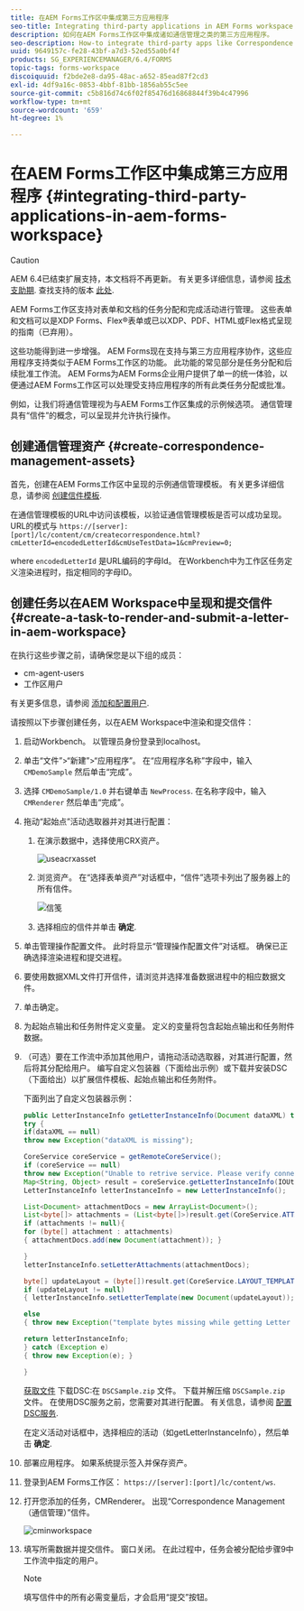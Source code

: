 ```yaml
---
title: 在AEM Forms工作区中集成第三方应用程序
seo-title: Integrating third-party applications in AEM Forms workspace
description: 如何在AEM Forms工作区中集成诸如通信管理之类的第三方应用程序。
seo-description: How-to integrate third-party apps like Correspondence Management in AEM Forms workspace.
uuid: 9649157c-fe28-43bf-a7d3-52ed55a0bf4f
products: SG_EXPERIENCEMANAGER/6.4/FORMS
topic-tags: forms-workspace
discoiquuid: f2bde2e8-da95-48ac-a652-85ead87f2cd3
exl-id: 4df9a16c-0853-4bbf-81bb-1856ab55c5ee
source-git-commit: c5b816d74c6f02f85476d16868844f39b4c47996
workflow-type: tm+mt
source-wordcount: '659'
ht-degree: 1%

---
```


# 在AEM Forms工作区中集成第三方应用程序 {#integrating-third-party-applications-in-aem-forms-workspace}

>[!CAUTION]
>
>AEM 6.4已结束扩展支持，本文档将不再更新。 有关更多详细信息，请参阅 [技术支助期](https://helpx.adobe.com/cn/support/programs/eol-matrix.html). 查找支持的版本 [此处](https://experienceleague.adobe.com/docs/).

AEM Forms工作区支持对表单和文档的任务分配和完成活动进行管理。 这些表单和文档可以是XDP Forms、Flex®表单或已以XDP、PDF、HTML或Flex格式呈现的指南（已弃用）。

这些功能得到进一步增强。 AEM Forms现在支持与第三方应用程序协作，这些应用程序支持类似于AEM Forms工作区的功能。 此功能的常见部分是任务分配和后续批准工作流。 AEM Forms为AEM Forms企业用户提供了单一的统一体验，以便通过AEM Forms工作区可以处理受支持应用程序的所有此类任务分配或批准。

例如，让我们将通信管理视为与AEM Forms工作区集成的示例候选项。 通信管理具有“信件”的概念，可以呈现并允许执行操作。

## 创建通信管理资产 {#create-correspondence-management-assets}

首先，创建在AEM Forms工作区中呈现的示例通信管理模板。 有关更多详细信息，请参阅 [创建信件模板](/help/forms/using/create-letter.md).

在通信管理模板的URL中访问该模板，以验证通信管理模板是否可以成功呈现。 URL的模式与 `https://[server]:[port]/lc/content/cm/createcorrespondence.html?cmLetterId=encodedLetterId&cmUseTestData=1&cmPreview=0;`

where `encodedLetterId` 是URL编码的字母Id。 在Workbench中为工作区任务定义渲染进程时，指定相同的字母ID。

## 创建任务以在AEM Workspace中呈现和提交信件 {#create-a-task-to-render-and-submit-a-letter-in-aem-workspace}

在执行这些步骤之前，请确保您是以下组的成员：

* cm-agent-users
* 工作区用户

有关更多信息，请参阅 [添加和配置用户](/help/forms/using/admin-help/adding-configuring-users.md).

请按照以下步骤创建任务，以在AEM Workspace中渲染和提交信件：

1. 启动Workbench。 以管理员身份登录到localhost。
1. 单击“文件”>“新建”>“应用程序”。 在“应用程序名称”字段中，输入 `CMDemoSample` 然后单击“完成”。
1. 选择 `CMDemoSample/1.0` 并右键单击 `NewProcess`. 在名称字段中，输入 `CMRenderer` 然后单击“完成”。
1. 拖动“起始点”活动选取器并对其进行配置：

   1. 在演示数据中，选择使用CRX资产。

      ![useacrxasset](assets/useacrxasset.png)

   1. 浏览资产。 在“选择表单资产”对话框中，“信件”选项卡列出了服务器上的所有信件。

      ![信笺](assets/lettertab.png)

   1. 选择相应的信件并单击 **确定**.

1. 单击管理操作配置文件。 此时将显示“管理操作配置文件”对话框。 确保已正确选择渲染进程和提交进程。
1. 要使用数据XML文件打开信件，请浏览并选择准备数据进程中的相应数据文件。
1. 单击确定。
1. 为起始点输出和任务附件定义变量。 定义的变量将包含起始点输出和任务附件数据。
1. （可选）要在工作流中添加其他用户，请拖动活动选取器，对其进行配置，然后将其分配给用户。 编写自定义包装器（下面给出示例）或下载并安装DSC（下面给出）以扩展信件模板、起始点输出和任务附件。

   下面列出了自定义包装器示例：

   ```java
   public LetterInstanceInfo getLetterInstanceInfo(Document dataXML) throws Exception {
   try {
   if(dataXML == null)
   throw new Exception("dataXML is missing");
   
   CoreService coreService = getRemoteCoreService();
   if (coreService == null)
   throw new Exception("Unable to retrive service. Please verify connection details.");
   Map<String, Object> result = coreService.getLetterInstanceInfo(IOUtils.toString(dataXML.getInputStream(), "UTF-8"));
   LetterInstanceInfo letterInstanceInfo = new LetterInstanceInfo();
   
   List<Document> attachmentDocs = new ArrayList<Document>();
   List<byte[]> attachments = (List<byte[]>)result.get(CoreService.ATTACHMENT_KEY);
   if (attachments != null){
   for (byte[] attachment : attachments)
   { attachmentDocs.add(new Document(attachment)); }
   
   }
   letterInstanceInfo.setLetterAttachments(attachmentDocs);
   
   byte[] updateLayout = (byte[])result.get(CoreService.LAYOUT_TEMPLATE_KEY);
   if (updateLayout != null)
   { letterInstanceInfo.setLetterTemplate(new Document(updateLayout)); }
   
   else
   { throw new Exception("template bytes missing while getting Letter instance Info."); }
   
   return letterInstanceInfo;
   } catch (Exception e)
   { throw new Exception(e); }
   
   }
   ```

   [获取文件](assets/dscsample.zip)
下载DSC:在 `DSCSample.zip` 文件。 下载并解压缩 `DSCSample.zip` 文件。 在使用DSC服务之前，您需要对其进行配置。 有关信息，请参阅 [配置DSC服务](/help/forms/using/add-action-button-in-create-correspondence-ui.md#p-configure-the-dsc-service-p).

   在定义活动对话框中，选择相应的活动（如getLetterInstanceInfo），然后单击 **确定**.

1. 部署应用程序。 如果系统提示签入并保存资产。
1. 登录到AEM Forms工作区： `https://[server]:[port]/lc/content/ws`.
1. 打开您添加的任务，CMRenderer。 出现“Correspondence Management（通信管理）”信件。

   ![cminworkspace](assets/cminworkspace.png)

1. 填写所需数据并提交信件。 窗口关闭。 在此过程中，任务会被分配给步骤9中工作流中指定的用户。

   >[!NOTE]
   >
   >填写信件中的所有必需变量后，才会启用“提交”按钮。

